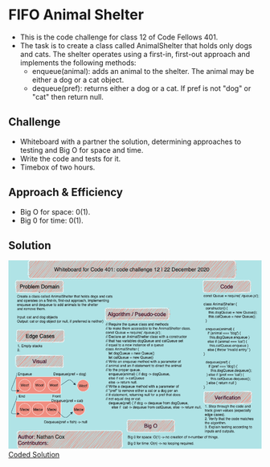 # FIFO Animal Shelter

- This is the code challenge for class 12 of Code Fellows 401.
- The task is to create a class called AnimalShelter that holds only dogs and cats. The shelter operates using a first-in, first-out approach and implements the following methods:
  - enqueue(animal): adds an animal to the shelter. The animal may be either a dog or a cat object.
  - dequeue(pref): returns either a dog or a cat. If pref is not "dog" or "cat" then return null.

## Challenge

- Whiteboard with a partner the solution, determining approaches to testing and Big O for space and time.
- Write the code and tests for it.
- Timebox of two hours.

## Approach & Efficiency

- Big O for space: 0(1).
- Big 0 for time: 0(1).

## Solution

![Whiteboard](../../assets/code-challenge12.png)
[Coded Solution](./fifo-animal-shelter.js)
